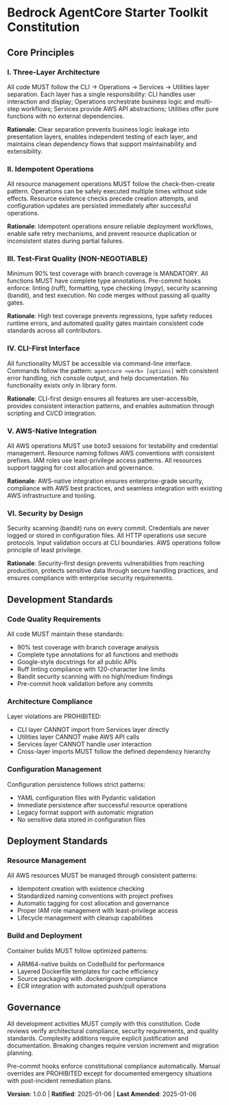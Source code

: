 <!--
Sync Impact Report:
Version: 1.0.0 (Initial constitution)
Modified Principles: N/A (Initial creation)
Added Sections: All sections (initial creation)
Removed Sections: N/A
Templates Status:
- ✅ .specify/templates/plan-template.md (No updates needed - constitution-agnostic)
- ✅ .specify/templates/spec-template.md (No updates needed - constitution-agnostic)
- ✅ .specify/templates/tasks-template.md (No updates needed - constitution-agnostic)
- ✅ .specify/templates/agent-file-template.md (No updates needed - constitution-agnostic)
Follow-up TODOs: None
-->

# Bedrock AgentCore Starter Toolkit Constitution

## Core Principles

### I. Three-Layer Architecture

All code MUST follow the CLI → Operations → Services → Utilities layer separation. Each layer has a single responsibility: CLI handles user interaction and display; Operations orchestrate business logic and multi-step workflows; Services provide AWS API abstractions; Utilities offer pure functions with no external dependencies.

**Rationale**: Clear separation prevents business logic leakage into presentation layers, enables independent testing of each layer, and maintains clean dependency flows that support maintainability and extensibility.

### II. Idempotent Operations

All resource management operations MUST follow the check-then-create pattern. Operations can be safely executed multiple times without side effects. Resource existence checks precede creation attempts, and configuration updates are persisted immediately after successful operations.

**Rationale**: Idempotent operations ensure reliable deployment workflows, enable safe retry mechanisms, and prevent resource duplication or inconsistent states during partial failures.

### III. Test-First Quality (NON-NEGOTIABLE)

Minimum 90% test coverage with branch coverage is MANDATORY. All functions MUST have complete type annotations. Pre-commit hooks enforce: linting (ruff), formatting, type checking (mypy), security scanning (bandit), and test execution. No code merges without passing all quality gates.

**Rationale**: High test coverage prevents regressions, type safety reduces runtime errors, and automated quality gates maintain consistent code standards across all contributors.

### IV. CLI-First Interface

All functionality MUST be accessible via command-line interface. Commands follow the pattern: `agentcore <verb> [options]` with consistent error handling, rich console output, and help documentation. No functionality exists only in library form.

**Rationale**: CLI-first design ensures all features are user-accessible, provides consistent interaction patterns, and enables automation through scripting and CI/CD integration.

### V. AWS-Native Integration

All AWS operations MUST use boto3 sessions for testability and credential management. Resource naming follows AWS conventions with consistent prefixes. IAM roles use least-privilege access patterns. All resources support tagging for cost allocation and governance.

**Rationale**: AWS-native integration ensures enterprise-grade security, compliance with AWS best practices, and seamless integration with existing AWS infrastructure and tooling.

### VI. Security by Design

Security scanning (bandit) runs on every commit. Credentials are never logged or stored in configuration files. All HTTP operations use secure protocols. Input validation occurs at CLI boundaries. AWS operations follow principle of least privilege.

**Rationale**: Security-first design prevents vulnerabilities from reaching production, protects sensitive data through secure handling practices, and ensures compliance with enterprise security requirements.

## Development Standards

### Code Quality Requirements

All code MUST maintain these standards:
- 90% test coverage with branch coverage analysis
- Complete type annotations for all functions and methods
- Google-style docstrings for all public APIs
- Ruff linting compliance with 120-character line limits
- Bandit security scanning with no high/medium findings
- Pre-commit hook validation before any commits

### Architecture Compliance

Layer violations are PROHIBITED:
- CLI layer CANNOT import from Services layer directly
- Utilities layer CANNOT make AWS API calls
- Services layer CANNOT handle user interaction
- Cross-layer imports MUST follow the defined dependency hierarchy

### Configuration Management

Configuration persistence follows strict patterns:
- YAML configuration files with Pydantic validation
- Immediate persistence after successful resource operations
- Legacy format support with automatic migration
- No sensitive data stored in configuration files

## Deployment Standards

### Resource Management

All AWS resources MUST be managed through consistent patterns:
- Idempotent creation with existence checking
- Standardized naming conventions with project prefixes
- Automatic tagging for cost allocation and governance
- Proper IAM role management with least-privilege access
- Lifecycle management with cleanup capabilities

### Build and Deployment

Container builds MUST follow optimized patterns:
- ARM64-native builds on CodeBuild for performance
- Layered Dockerfile templates for cache efficiency
- Source packaging with .dockerignore compliance
- ECR integration with automated push/pull operations

## Governance

All development activities MUST comply with this constitution. Code reviews verify architectural compliance, security requirements, and quality standards. Complexity additions require explicit justification and documentation. Breaking changes require version increment and migration planning.

Pre-commit hooks enforce constitutional compliance automatically. Manual overrides are PROHIBITED except for documented emergency situations with post-incident remediation plans.

**Version**: 1.0.0 | **Ratified**: 2025-01-06 | **Last Amended**: 2025-01-06
